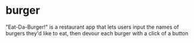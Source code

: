 # burger
"Eat-Da-Burger!" is a restaurant app that lets users input the names of burgers they'd like to eat, then devour each burger with a click of a button
